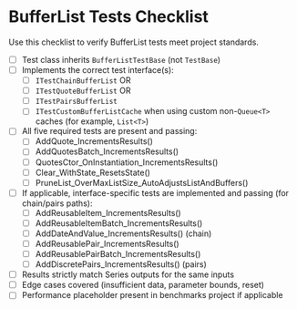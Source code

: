 # BufferList Tests Checklist

Use this checklist to verify BufferList tests meet project standards.

- [ ] Test class inherits `BufferListTestBase` (not `TestBase`)
- [ ] Implements the correct test interface(s):
  - [ ] `ITestChainBufferList` OR
  - [ ] `ITestQuoteBufferList` OR
  - [ ] `ITestPairsBufferList`
  - [ ] `ITestCustomBufferListCache` when using custom non-`Queue<T>` caches (for example, `List<T>`)
- [ ] All five required tests are present and passing:
  - [ ] AddQuote_IncrementsResults()
  - [ ] AddQuotesBatch_IncrementsResults()
  - [ ] QuotesCtor_OnInstantiation_IncrementsResults()
  - [ ] Clear_WithState_ResetsState()
  - [ ] PruneList_OverMaxListSize_AutoAdjustsListAndBuffers()
- [ ] If applicable, interface-specific tests are implemented and passing (for chain/pairs paths):
  - [ ] AddReusableItem_IncrementsResults()
  - [ ] AddReusableItemBatch_IncrementsResults()
  - [ ] AddDateAndValue_IncrementsResults() (chain)
  - [ ] AddReusablePair_IncrementsResults()
  - [ ] AddReusablePairBatch_IncrementsResults()
  - [ ] AddDiscretePairs_IncrementsResults() (pairs)
- [ ] Results strictly match Series outputs for the same inputs
- [ ] Edge cases covered (insufficient data, parameter bounds, reset)
- [ ] Performance placeholder present in benchmarks project if applicable
